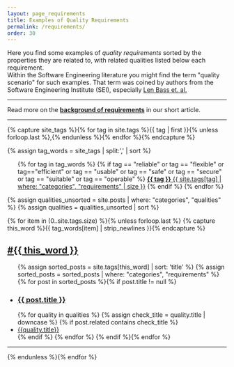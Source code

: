 ```yaml
---
layout: page_requirements
title: Examples of Quality Requirements
permalink: /requirements/
order: 30
---
```


Here you find some examples of 
<span style="color: var(--req-text-color)" markdown="1">
_quality requirements_
</span>
sorted by the properties they are related to, with 
<span style="color: var(--blue-text-color)">
related qualities
</span>
listed below each requirement. <br>
Within the Software Engineering literature you might find the term "quality scenario" for such examples. 
That term was coined by authors from the Software Engineering Institute (SEI), especially [Len Bass et. al.](/references/#bass-swa-practice)

<hr class="with-no-margin"/>

Read more on the **[background of requirements](/articles/specify-quality-requirements)** in our short article.

<hr class="with-no-margin"/>

{% capture site_tags %}{% for tag in site.tags %}{{ tag | first }}{% unless forloop.last %},{% endunless %}{% endfor %}{% endcapture %}
<!-- site_tags: {{ site_tags }} -->
{% assign tag_words = site_tags |  split:',' | sort %}
<!-- tag_words: {{ tag_words }} -->

<div id="tags">
  <ul class="tag-box inline">
  {% for tag in tag_words %}
    <!-- make the tags of the arc42-quality-model stand out -->
    {% if tag == "reliable" or tag == "flexible" or tag=="efficient" or tag == "usable" or tag == "safe" or tag == "secure" or tag == "suitable" or tag == "operable" %}
    <a class="hov tags req" href="/tag-{{ tag | cgi_escape }}"><b>{{ tag }}</b>
       <span>{{ site.tags[tag] | where: "categories", "requirements" | size }}</span></a>
    {% endif %}
  {% endfor %}
  </ul>

{% assign qualities_unsorted = site.posts | where: "categories", "qualities" %}
{% assign qualities = qualities_unsorted | sort %}

{% for item in (0..site.tags.size) %}{% unless forloop.last %}
{% capture this_word %}{{ tag_words[item] | strip_newlines }}{% endcapture %}
<a href="/tag-{{ this_word | cgi_escape }}">
<h2>#{{ this_word }}</h2></a>
  <ul class="posts">
    {% assign sorted_posts = site.tags[this_word] | sort: 'title' %}
    {% assign sorted_posts = sorted_posts | where: "categories", "requirements" %}
    {% for post in sorted_posts %}{% if post.title != null %}
    <h3 style="color: var(--req-text-color)"><li><a style="color: var(--req-text-color)" href="{{ post.url }}">{{ post.title }}</a></li></h3>
    {% for quality in qualities %}
        {% assign check_title = quality.title | downcase %}
        {% if post.related contains check_title %}
            <li class="related-quality"><a href="{{quality.url}}"> {{quality.title}} </a></li>
        {% endif %}
    {% endfor %}
    {% endif %}{% endfor %}
  </ul>
<hr class="big-sep">
  {% endunless %}{% endfor %}

</div>



